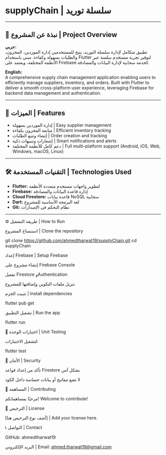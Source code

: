 # supplyChain | سلسلة توريد

---

## 📖 نبذة عن المشروع | Project Overview

**عربي:**  
تطبيق متكامل لإدارة سلسلة التوريد، يتيح للمستخدمين إدارة الموردين، المخزون، والطلبات بسهولة وكفاءة. مبني باستخدام Flutter لتوفير تجربة مستخدم سلسة عبر الأنظمة المختلفة، ويعتمد على Firebase كخدمة سحابية لإدارة البيانات والمصادقة.

**English:**  
A comprehensive supply chain management application enabling users to efficiently manage suppliers, inventory, and orders. Built with Flutter to deliver a smooth cross-platform user experience, leveraging Firebase for backend data management and authentication.

---

## 🚀 الميزات | Features

- إدارة الموردين بسهولة | Easy supplier management  
- متابعة المخزون بكفاءة | Efficient inventory tracking  
- إنشاء وتتبع الطلبات | Order creation and tracking  
- إشعارات وتنبيهات ذكية | Smart notifications and alerts  
- دعم كامل للأنظمة المختلفة | Full multi-platform support (Android, iOS, Web, Windows, macOS, Linux)

---

## 🛠️ التقنيات المستخدمة | Technologies Used

- **Flutter:** لتطوير واجهات مستخدم متعددة الأنظمة  
- **Firebase:** إدارة قاعدة البيانات والمصادقة  
- **Cloud Firestore:** قاعدة بيانات NoSQL سحابية  
- **Dart:** لغة البرمجة الأساسية للمشروع  
- **Git:** نظام التحكم في الإصدارات  

---

⚙️ طريقة التشغيل | How to Run

استنساخ المشروع | Clone the repository

git clone https://github.com/ahmedtharwat19/supplyChain.git
cd supplyChain


إعداد Firebase | Setup Firebase

إنشاء مشروع على Firebase Console

تفعيل Firestore وAuthentication

تنزيل ملفات التكوين وإضافتها للمشروع

تثبيت الحزم | Install dependencies

flutter pub get


تشغيل التطبيق | Run the app

flutter run

🧪 اختبارات الوحدة | Unit Testing

لتشغيل الاختبارات:

flutter test

🔐 الأمان | Security

تأكد من إعداد قواعد Firestore بشكل آمن

لا تضع مفاتيح أو بيانات حساسة داخل الكود

🤝 المساهمة | Contributing

مرحبًا بمساهماتكم!
Welcome to contribute!

📄 الترخيص | License

[أضف نوع الترخيص هنا] | Add your license here.

📞 التواصل | Contact

GitHub: ahmedtharwat19

البريد الإلكتروني | Email: ahmed.tharwat19@gmail.com
